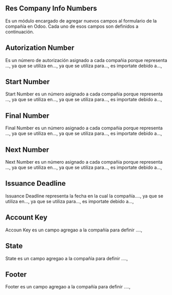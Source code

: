 Res Company Info Numbers
------------------------

Es un módulo encargado de agregar nuevos campos al formulario
de la compañía en Odoo. Cada uno de esos campos son definidos
a continuación.

Autorization Number
-------------------

Es un número de autorización asignado a cada compañia porque representa ...,
ya que se utiliza en..., ya que se utiliza para..., es importate debido a...,

Start Number
------------

Start Number es un número asignado a cada compañia porque representa ...,
ya que se utiliza en..., ya que se utiliza para..., es importate debido a...,

Final Number
------------

Final Number es un número asignado a cada compañia porque representa ...,
ya que se utiliza en..., ya que se utiliza para..., es importate debido a...,

Next Number
-----------

Next Number es un número asignado a cada compañia porque representa ...,
ya que se utiliza en..., ya que se utiliza para..., es importate debido a...,

Issuance Deadline
-----------------

Issuance Deadline representa la fecha en la cual la compañía....,
ya que se utiliza en..., ya que se utiliza para..., es importate debido a...,

Account Key
-----------

Accoun Key es un campo agregao a la compañía para definir ....,

State
-----

State es un campo agregao a la compañía para definir ....,

Footer
-----

Footer es un campo agregao a la compañía para definir ....,
